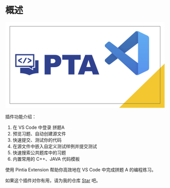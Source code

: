# 概述

![VSCode Pintia Logo](../imgs/vscode-pintia-logo.png)

插件功能介绍：

1. 在 VS Code 中登录 拼题A
2. 预览习题、自动创建源文件
3. 快速提交、测试你的代码
4. 在源文件中嵌入自定义测试样例并提交测试
5. 快速搜索公共题库中的习题
6. 内置常用的 C++、JAVA 代码模板

使用 Pintia Extension 帮助你高效地在 VS Code 中完成拼题 A 的编程练习。

如果这个插件对你有用，请为我的仓库 [Star](https://github.com/jinzcdev/vscode-pintia) 吧。
